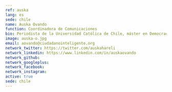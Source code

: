 ```yaml
---
ref: auska
lang: es
sede: chile
name: Auska Ovando
function: Coordinadora de Comunicaciones
bio: Periodista de la Universidad Católica de Chile, máster en Democracia y Política Comparada de la University College London, y máster en Sociología de la University of Cambridge.
image: auska-o.jpg
email: aovando@ciudadanointeligente.org
network_twitter: https://twitter.com/auskahareli
network_linkedin: https://www.linkedin.com/in/auskaovando
network_github:
network_googleplus:
network_facebook:
network_instagram:
active: true
sede: chile
---
```

